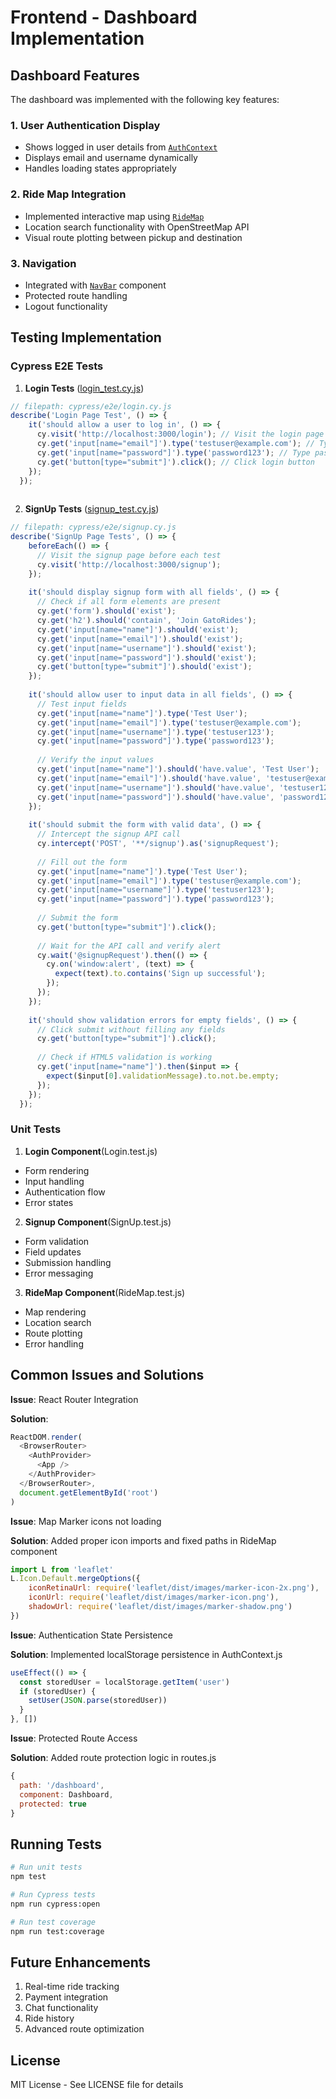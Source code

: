 # Frontend - Dashboard Implementation 

## Dashboard Features
The dashboard was implemented with the following key features:  

### 1. User Authentication Display
- Shows logged in user details from [`AuthContext`](src/context/AuthContext.js)
- Displays email and username dynamically
- Handles loading states appropriately

### 2. Ride Map Integration
- Implemented interactive map using [`RideMap`](src/components/RideMap.js)
- Location search functionality with OpenStreetMap API
- Visual route plotting between pickup and destination

### 3. Navigation
- Integrated with [`NavBar`](src/components/NavBar.js) component
- Protected route handling
- Logout functionality

## Testing Implementation

### Cypress E2E Tests
1. **Login Tests** ([login_test.cy.js](cypress/e2e/login_test.cy.js))
```javascript
// filepath: cypress/e2e/login.cy.js
describe('Login Page Test', () => {
    it('should allow a user to log in', () => {
      cy.visit('http://localhost:3000/login'); // Visit the login page
      cy.get('input[name="email"]').type('testuser@example.com'); // Type email
      cy.get('input[name="password"]').type('password123'); // Type password
      cy.get('button[type="submit"]').click(); // Click login button
    });
  });
  
```
2. **SignUp Tests** ([signup_test.cy.js](cypress/e2e/signup_test.cy.js))
```javascript
// filepath: cypress/e2e/signup.cy.js
describe('SignUp Page Tests', () => {
    beforeEach(() => {
      // Visit the signup page before each test
      cy.visit('http://localhost:3000/signup');
    });
  
    it('should display signup form with all fields', () => {
      // Check if all form elements are present
      cy.get('form').should('exist');
      cy.get('h2').should('contain', 'Join GatoRides');
      cy.get('input[name="name"]').should('exist');
      cy.get('input[name="email"]').should('exist');
      cy.get('input[name="username"]').should('exist');
      cy.get('input[name="password"]').should('exist');
      cy.get('button[type="submit"]').should('exist');
    });
  
    it('should allow user to input data in all fields', () => {
      // Test input fields
      cy.get('input[name="name"]').type('Test User');
      cy.get('input[name="email"]').type('testuser@example.com');
      cy.get('input[name="username"]').type('testuser123');
      cy.get('input[name="password"]').type('password123');
  
      // Verify the input values
      cy.get('input[name="name"]').should('have.value', 'Test User');
      cy.get('input[name="email"]').should('have.value', 'testuser@example.com');
      cy.get('input[name="username"]').should('have.value', 'testuser123');
      cy.get('input[name="password"]').should('have.value', 'password123');
    });
  
    it('should submit the form with valid data', () => {
      // Intercept the signup API call
      cy.intercept('POST', '**/signup').as('signupRequest');
  
      // Fill out the form
      cy.get('input[name="name"]').type('Test User');
      cy.get('input[name="email"]').type('testuser@example.com');
      cy.get('input[name="username"]').type('testuser123');
      cy.get('input[name="password"]').type('password123');
  
      // Submit the form
      cy.get('button[type="submit"]').click();
  
      // Wait for the API call and verify alert
      cy.wait('@signupRequest').then(() => {
        cy.on('window:alert', (text) => {
          expect(text).to.contains('Sign up successful');
        });
      });
    });
  
    it('should show validation errors for empty fields', () => {
      // Click submit without filling any fields
      cy.get('button[type="submit"]').click();
  
      // Check if HTML5 validation is working
      cy.get('input[name="name"]').then($input => {
        expect($input[0].validationMessage).to.not.be.empty;
      });
    });
  });
```

### Unit Tests
1. **Login Component**(Login.test.js)
* Form rendering
* Input handling
* Authentication flow
* Error states
2. **Signup Component**(SignUp.test.js)
* Form validation
* Field updates
* Submission handling
* Error messaging
3. **RideMap Component**(RideMap.test.js)
* Map rendering
* Location search
* Route plotting
* Error handling

## Common Issues and Solutions

**Issue**: React Router Integration

**Solution**:
```javascript
ReactDOM.render(
  <BrowserRouter>
    <AuthProvider>
      <App />
    </AuthProvider>
  </BrowserRouter>,
  document.getElementById('root')
)
```

**Issue**: Map Marker icons not loading

**Solution**: Added proper icon imports and fixed paths in RideMap component
```javascript
import L from 'leaflet'
L.Icon.Default.mergeOptions({
    iconRetinaUrl: require('leaflet/dist/images/marker-icon-2x.png'),
    iconUrl: require('leaflet/dist/images/marker-icon.png'),
    shadowUrl: require('leaflet/dist/images/marker-shadow.png')
})
```  

**Issue**: Authentication State Persistence  

**Solution**: Implemented localStorage persistence in AuthContext.js
```javascript
useEffect(() => {
  const storedUser = localStorage.getItem('user')
  if (storedUser) {
    setUser(JSON.parse(storedUser))
  }
}, [])
```  
**Issue**: Protected Route Access  

**Solution**: Added route protection logic in routes.js  
```javascript
{
  path: '/dashboard',
  component: Dashboard,
  protected: true
}
```  

## Running Tests

```bash
# Run unit tests
npm test

# Run Cypress tests
npm run cypress:open

# Run test coverage
npm run test:coverage
```

## Future Enhancements

1. Real-time ride tracking
2. Payment integration
3. Chat functionality
4. Ride history
5. Advanced route optimization

## License

MIT License - See LICENSE file for details